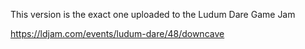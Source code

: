 This version is the exact one uploaded to the Ludum Dare Game Jam

https://ldjam.com/events/ludum-dare/48/downcave

